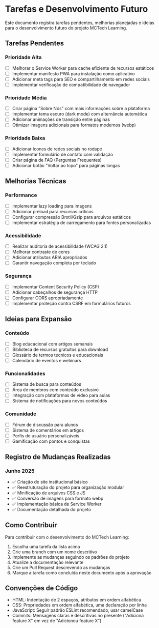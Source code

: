 # Tarefas e Desenvolvimento Futuro

Este documento registra tarefas pendentes, melhorias planejadas e ideias para o desenvolvimento futuro do projeto MCTech Learning.

## Tarefas Pendentes

### Prioridade Alta
- [ ] Melhorar o Service Worker para cache eficiente de recursos estáticos
- [ ] Implementar manifesto PWA para instalação como aplicativo
- [ ] Adicionar meta tags para SEO e compartilhamento em redes sociais
- [ ] Implementar verificação de compatibilidade de navegador

### Prioridade Média
- [ ] Criar página "Sobre Nós" com mais informações sobre a plataforma
- [ ] Implementar tema escuro (dark mode) com alternância automática
- [ ] Adicionar animações de transição entre páginas
- [ ] Otimizar imagens adicionais para formatos modernos (webp)

### Prioridade Baixa
- [ ] Adicionar ícones de redes sociais no rodapé
- [ ] Implementar formulário de contato com validação
- [ ] Criar página de FAQ (Perguntas Frequentes)
- [ ] Adicionar botão "Voltar ao topo" para páginas longas

## Melhorias Técnicas

### Performance
- [ ] Implementar lazy loading para imagens
- [ ] Adicionar preload para recursos críticos
- [ ] Configurar compressão Brotli/Gzip para arquivos estáticos
- [ ] Implementar estratégia de carregamento para fontes personalizadas

### Acessibilidade
- [ ] Realizar auditoria de acessibilidade (WCAG 2.1)
- [ ] Melhorar contraste de cores
- [ ] Adicionar atributos ARIA apropriados
- [ ] Garantir navegação completa por teclado

### Segurança
- [ ] Implementar Content Security Policy (CSP)
- [ ] Adicionar cabeçalhos de segurança HTTP
- [ ] Configurar CORS apropriadamente
- [ ] Implementar proteção contra CSRF em formulários futuros

## Ideias para Expansão

### Conteúdo
- [ ] Blog educacional com artigos semanais
- [ ] Biblioteca de recursos gratuitos para download
- [ ] Glossário de termos técnicos e educacionais
- [ ] Calendário de eventos e webinars

### Funcionalidades
- [ ] Sistema de busca para conteúdos
- [ ] Área de membros com conteúdo exclusivo
- [ ] Integração com plataformas de vídeo para aulas
- [ ] Sistema de notificações para novos conteúdos

### Comunidade
- [ ] Fórum de discussão para alunos
- [ ] Sistema de comentários em artigos
- [ ] Perfis de usuário personalizáveis
- [ ] Gamificação com pontos e conquistas

## Registro de Mudanças Realizadas

### Junho 2025
- ✅ Criação do site institucional básico
- ✅ Reestruturação do projeto para organização modular
- ✅ Minificação de arquivos CSS e JS
- ✅ Conversão de imagens para formato webp
- ✅ Implementação básica de Service Worker
- ✅ Documentação detalhada do projeto

## Como Contribuir

Para contribuir com o desenvolvimento do MCTech Learning:

1. Escolha uma tarefa da lista acima
2. Crie uma branch com um nome descritivo
3. Implemente as mudanças seguindo os padrões do projeto
4. Atualize a documentação relevante
5. Crie um Pull Request descrevendo as mudanças
6. Marque a tarefa como concluída neste documento após a aprovação

## Convenções de Código

- HTML: Indentação de 2 espaços, atributos em ordem alfabética
- CSS: Propriedades em ordem alfabética, uma declaração por linha
- JavaScript: Seguir padrão ESLint recomendado, usar camelCase
- Commits: Mensagens claras e descritivas no presente ("Adiciona feature X" em vez de "Adicionou feature X")